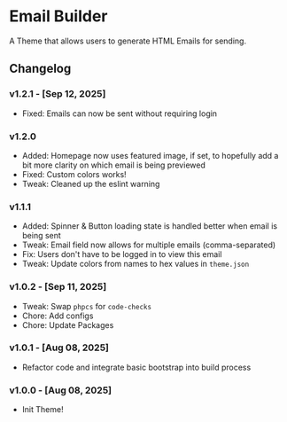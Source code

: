 # Email Builder

A Theme that allows users to generate HTML Emails for sending.

## Changelog

### v1.2.1 - [Sep 12, 2025]

- Fixed: Emails can now be sent without requiring login

### v1.2.0

- Added: Homepage now uses featured image, if set, to hopefully add a bit more clarity on which email is being previewed
- Fixed: Custom colors works!
- Tweak: Cleaned up the eslint warning

### v1.1.1

-   Added: Spinner & Button loading state is handled better when email is being sent
-   Tweak: Email field now allows for multiple emails (comma-separated)
-   Fix: Users don't have to be logged in to view this email
-   Tweak: Update colors from names to hex values in `theme.json`


### v1.0.2 - [Sep 11, 2025]

-   Tweak: Swap `phpcs` for `code-checks`
-   Chore: Add configs
-   Chore: Update Packages

### v1.0.1 - [Aug 08, 2025]

-   Refactor code and integrate basic bootstrap into build process

### v1.0.0 - [Aug 08, 2025]

-   Init Theme!
